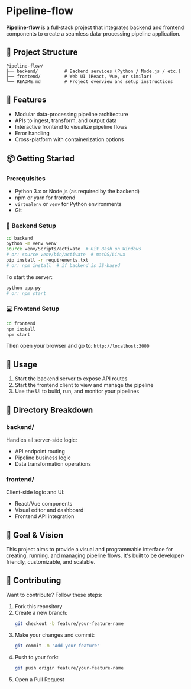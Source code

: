 # Pipeline‑flow

**Pipeline‑flow** is a full‑stack project that integrates backend and frontend components to create a seamless data-processing pipeline application.

## 🧭 Project Structure

```
Pipeline‑flow/
├── backend/          # Backend services (Python / Node.js / etc.)
├── frontend/         # Web UI (React, Vue, or similar)
└── README.md         # Project overview and setup instructions
```

## 🚀 Features

- Modular data-processing pipeline architecture  
- APIs to ingest, transform, and output data  
- Interactive frontend to visualize pipeline flows  
- Error handling  
- Cross-platform with containerization options

## 📦 Getting Started

### Prerequisites

- Python 3.x or Node.js (as required by the backend)  
- npm or yarn for frontend  
- `virtualenv` or `venv` for Python environments  
- Git

### 🔧 Backend Setup

```bash
cd backend
python -m venv venv
source venv/Scripts/activate  # Git Bash on Windows
# or: source venv/bin/activate  # macOS/Linux
pip install -r requirements.txt
# or: npm install  # if backend is JS-based
```

To start the server:

```bash
python app.py
# or: npm start
```

### 💻 Frontend Setup

```bash
cd frontend
npm install
npm start
```

Then open your browser and go to: `http://localhost:3000`

## 🧪 Usage

1. Start the backend server to expose API routes
2. Start the frontend client to view and manage the pipeline
3. Use the UI to build, run, and monitor your pipelines

## 📁 Directory Breakdown

### backend/
Handles all server-side logic:
- API endpoint routing
- Pipeline business logic
- Data transformation operations

### frontend/
Client-side logic and UI:
- React/Vue components
- Visual editor and dashboard
- Frontend API integration

## 🎯 Goal & Vision

This project aims to provide a visual and programmable interface for creating, running, and managing pipeline flows. It's built to be developer-friendly, customizable, and scalable.

## 🧩 Contributing

Want to contribute? Follow these steps:

1. Fork this repository
2. Create a new branch:
   ```bash
   git checkout -b feature/your-feature-name
   ```
3. Make your changes and commit:
   ```bash
   git commit -m "Add your feature"
   ```
4. Push to your fork:
   ```bash
   git push origin feature/your-feature-name
   ```
5. Open a Pull Request
